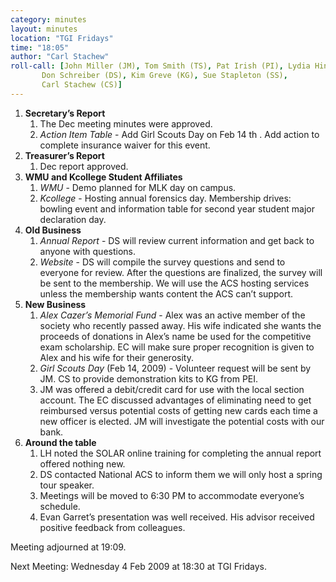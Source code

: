 ```yaml
---
category: minutes
layout: minutes
location: "TGI Fridays"
time: "18:05"
author: "Carl Stachew"
roll-call: [John Miller (JM), Tom Smith (TS), Pat Irish (PI), Lydia Hines (LH),
	   Don Schreiber (DS), Kim Greve (KG), Sue Stapleton (SS),
	   Carl Stachew (CS)]
---
```


1. **Secretary’s Report**
   1. The Dec meeting minutes were approved.
   2. *Action Item Table* - Add Girl Scouts Day on Feb 14 th . Add action to complete insurance waiver for this event.
2. **Treasurer’s Report**
   1. Dec report approved.
3. **WMU and Kcollege Student Affiliates**
   1. *WMU* - Demo planned for MLK day on campus.
   2. *Kcollege* - Hosting annual forensics day. Membership drives: bowling event and information table for second year student major declaration day.
4. **Old Business**
   1. *Annual Report* - DS will review current information and get back to anyone with questions.
   2. *Website* - DS will compile the survey questions and send to everyone for review. After the questions are finalized, the survey will be sent to the membership. We will use the ACS hosting services unless the membership wants content the ACS can’t support.
5. **New Business**
   1. *Alex Cazer’s Memorial Fund* - Alex was an active member of the society who recently passed away. His wife indicated she wants the proceeds of donations in Alex’s name be used for the competitive exam scholarship. EC will make sure proper recognition is given to Alex and his wife for their generosity.
   2. *Girl Scouts Day* (Feb 14, 2009) - Volunteer request will be sent by JM. CS to provide demonstration kits to KG from PEI.
   3. JM was offered a debit/credit card for use with the local section account. The EC discussed advantages of eliminating need to get reimbursed versus potential costs of getting new cards each time a new officer is elected. JM will investigate the potential costs with our bank.
6. **Around the table**
   1. LH noted the SOLAR online training for completing the annual report offered nothing new.
   2. DS contacted National ACS to inform them we will only host a spring tour speaker.
   3. Meetings will be moved to 6:30 PM to accommodate everyone’s schedule.
   4. Evan Garret’s presentation was well received. His advisor received positive feedback from colleagues.

Meeting adjourned at 19:09.

Next Meeting: Wednesday 4 Feb 2009 at 18:30 at TGI Fridays.
